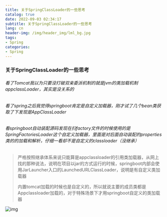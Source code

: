 ```yaml
---
title: 关于SpringClassLoader的一些思考
catalog: true
date: 2022-09-03 02:34:17
subtitle: 关于SpringClassLoader的一些思考
lang: cn
header-img: /img/header_img/lml_bg.jpg
tags:
- Spring
categories:
- Spring
---
```


### 关于SpringClassLoader的一些思考

###### 看了Tomcat我以为只要没打破双亲委派机制的就是jvm的类加载机制appclassLoader，其实是没关系的

###### 看了spring之后我觉得springboot肯定是自定义加载器，刚才试了几个bean类获取了下发现是AppClassLoader

###### 看springboot自动装配源码发现在扫factory文件的时候使用的是SpringFactoriesLoader这个自定义加载器，里面是对后面自动装配的properties类的的加载和解析，仔细一看却不是自定义的classloader（没继承）

> 严格按照继承体系来说只能算是appclassloader的引用类加载器，从网上找的那种说法，说明在项目以jar的方式运行的时候，springboot内部会使用JarLauncher入口的LaunchedURLClassLoader，说明是有自定义类加载器
>
> 内置tomcat加载的时候也是自定义的，所以就说主要的成员类都是Appclassloader加载的，对于特殊场景下才用springboot自定义的类加载器

![img](https://s1.328888.xyz/2022/10/11/gZgvy.png)
